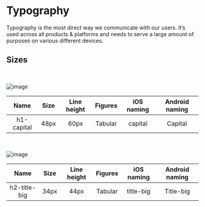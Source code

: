 # Typography
Typography is the most direct way we communicate with our users. It’s used across all products & platforms and needs to serve a large amount of purposes on various different devices.

## Sizes

<br>

![image](https://user-images.githubusercontent.com/8384392/154519444-6e9a5052-8016-4649-b162-5ffee15ce059.png)

| Name | Size | Line height | Figures | iOS naming | Android naming |
| :-: | :-: | :-: | :-: | :-: | :-: |
| h1-capital | 48px  | 60px | Tabular| capital | Capital |

<br>

![image](https://user-images.githubusercontent.com/8384392/154519891-0c373ad2-8ab7-42d3-8159-8c7a8f1ced44.png)

| Name | Size | Line height | Figures | iOS naming | Android naming |
| :-: | :-: | :-: | :-: | :-: | :-: |
| h2-title-big | 34px  | 44px | Tabular| title-big | Title-big |
